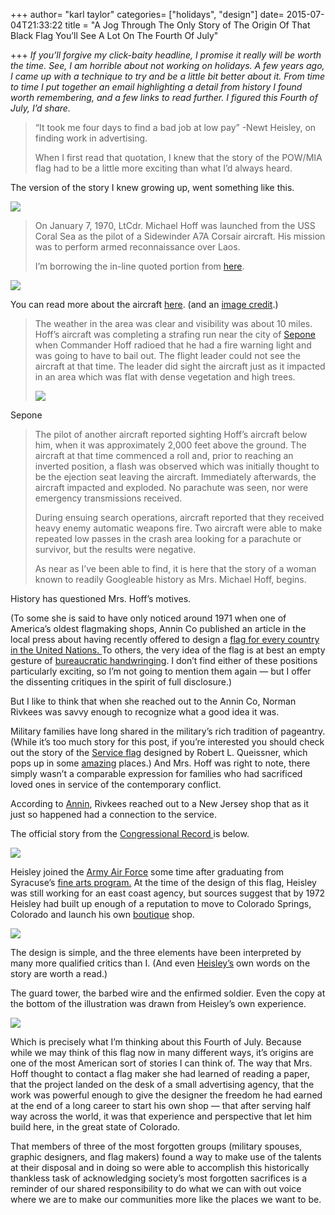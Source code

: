 +++
author= "karl taylor"
categories= ["holidays", "design"]
date= 2015-07-04T21:33:22 
title = "A Jog Through The Only Story of The Origin Of That Black Flag You’ll See A
  Lot On The Fourth Of July"

+++
*If you’ll forgive my click-baity headline, I promise it really will be worth the time. See, I am horrible about not working on holidays. A few years ago, I came up with a technique to try and be a little bit better about it. From time to time I put together an email highlighting a detail from history I found worth remembering, and a few links to read further. I figured this Fourth of July, I’d share.*


> “It took me four days to find a bad job at low pay” -Newt Heisley, on finding work in advertising.
>
>  When I first read that quotation, I knew that the story of the POW/MIA flag had to be a little more exciting than what I’d always heard.

 The version of the story I knew growing up, went something like this.

  ![](https://raw.githubusercontent.com/karljtaylor/kjt/blog/content/assets/6aa27-1hz5hzy2hrrzcbib7zev54g.jpeg)  



> On January 7, 1970, LtCdr. Michael Hoff was launched from the USS Coral Sea as the pilot of a Sidewinder A7A Corsair aircraft. His mission was to perform armed reconnaissance over Laos.
>
>  I’m borrowing the in-line quoted portion from [here](http://www.ewerluvd.com/ourpowmia.htm).

  ![](https://raw.githubusercontent.com/karljtaylor/kjt/blog/content/assets/f1fd7-1pkoohchccjm4jyjwxshu3a.jpeg)  


 You can read more about the aircraft [here](http://www.aircraftinformation.info/art_A7.htm#serv). (and an [image credit](http://www.geocities.ws/forever_soldiers/).)


> The weather in the area was clear and visibility was about 10 miles. Hoff’s aircraft was completing a strafing run near the city of [Sepone](http://www.abb.com/cawp/seitp202/1614e5aa739c416648256f380009efd5.aspx) when Commander Hoff radioed that he had a fire warning light and was going to have to bail out. The flight leader could not see the aircraft at that time. The leader did sight the aircraft just as it impacted in an area which was flat with dense vegetation and high trees.
>
>   ![](https://raw.githubusercontent.com/karljtaylor/kjt/blog/content/assets/dac3d-147pgyg1qfsa0a5sd6ywq4g.jpeg)

 Sepone  
> The pilot of another aircraft reported sighting Hoff’s aircraft below him, when it was approximately 2,000 feet above the ground. The aircraft at that time commenced a roll and, prior to reaching an inverted position, a flash was observed which was initially thought to be the ejection seat leaving the aircraft. Immediately afterwards, the aircraft impacted and exploded. No parachute was seen, nor were emergency transmissions received.
>
>  
> During ensuing search operations, aircraft reported that they received heavy enemy automatic weapons fire. Two aircraft were able to make repeated low passes in the crash area looking for a parachute or survivor, but the results were negative.
>
>  As near as I’ve been able to find, it is here that the story of a woman known to readily Googleable history as Mrs. Michael Hoff, begins.

 History has questioned Mrs. Hoff’s motives.

 (To some she is said to have only noticed around 1971 when one of America’s oldest flagmaking shops, Annin Co published an article in the local press about having recently offered to design a [flag for every country in the United Nations. ](http://www.rollingthundergrandstrand.com/PowMiaFlagHist.html)To others, the very idea of the flag is at best an empty gesture of [bureaucratic handwringing](https://www.thenation.com/article/enduring-cult-vietnam-missing-action/). I don’t find either of these positions particularly exciting, so I’m not going to mention them again — but I offer the dissenting critiques in the spirit of full disclosure.)

 But I like to think that when she reached out to the Annin Co, Norman Rivkees was savvy enough to recognize what a good idea it was.

 Military families have long shared in the military’s rich tradition of pageantry. (While it’s too much story for this post, if you’re interested you should check out the story of the [Service flag](http://www.usflag.org/history/serviceflag.html) designed by Robert L. Queissner, which pops up in some [amazing](https://text-message.blogs.archives.gov/tag/robert-l-queisser/) places.) And Mrs. Hoff was right to note, there simply wasn’t a comparable expression for families who had sacrificed loved ones in service of the contemporary conflict.

 According to [Annin](http://www.annin.com/about_powmia.asp), Rivkees reached out to a New Jersey shop that as it just so happened had a connection to the service.

 The official story from the [Congressional Record ](https://www.gpo.gov/fdsys/pkg/CREC-2009-05-21/pdf/CREC-2009-05-21-extensions.pdf)is below.

  ![](https://raw.githubusercontent.com/karljtaylor/kjt/blog/content/assets/b08e5-1u7rmzxcawwcjmfj5pxgaaa.jpeg)  


 Heisley joined the [Army Air Force](https://www.army.mil/aviation/airforces/) some time after graduating from Syracuse’s [fine arts program.](http://vpa.syr.edu/) At the time of the design of this flag, Heisley was still working for an east coast agency, but sources suggest that by 1972 Heisley had built up enough of a reputation to move to Colorado Springs, Colorado and launch his own [boutique](http://www.agingrebel.com/1634) shop.

  ![](https://raw.githubusercontent.com/karljtaylor/kjt/blog/content/assets/a9f3a-19mbmszqblnqiiptzgmbrna.jpeg)  


 The design is simple, and the three elements have been interpreted by many more qualified critics than I. (And even [Heisley’s](https://www.amazon.com/Faith-Under-Fire-Voice-Martyrs/dp/B002KOIILM) own words on the story are worth a read.)

 The guard tower, the barbed wire and the enfirmed soldier. Even the copy at the bottom of the illustration was drawn from Heisley’s own experience.

  ![](https://raw.githubusercontent.com/karljtaylor/kjt/blog/content/assets/1faa0-1vsk7pf_tvpwozjxdaubmqg.jpeg)  


 Which is precisely what I’m thinking about this Fourth of July. Because while we may think of this flag now in many different ways, it’s origins are one of the most American sort of stories I can think of. The way that Mrs. Hoff thought to contact a flag maker she had learned of reading a paper, that the project landed on the desk of a small advertising agency, that the work was powerful enough to give the designer the freedom he had earned at the end of a long career to start his own shop — that after serving half way across the world, it was that experience and perspective that let him build here, in the great state of Colorado.

 That members of three of the most forgotten groups (military spouses, graphic designers, and flag makers) found a way to make use of the talents at their disposal and in doing so were able to accomplish this historically thankless task of acknowledging society’s most forgotten sacrifices is a reminder of our shared responsibility to do what we can with out voice where we are to make our communities more like the places we want to be.
